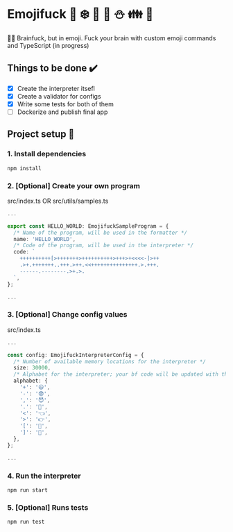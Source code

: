 # Emojifuck 🎅 ❄️ 🎁 🦌 ⛄ 👪 🎄
🧠🤬 Brainfuck, but in emoji. Fuck your brain with custom emoji commands and TypeScript (in progress)

## Things to be done ✔️
- [x] Create the interpreter itsefl
- [x] Create a validator for configs
- [x] Write some tests for both of them 
- [ ] Dockerize and publish final app

## Project setup 🔧
### 1. Install dependencies

```
npm install
```

### 2. [Optional] Create your own program
src/index.ts OR src/utils/samples.ts

```typescript
...

export const HELLO_WORLD: EmojifuckSampleProgram = {
  /* Name of the program, will be used in the formatter */
  name: 'HELLO_WORLD',
  /* Code of the program, will be used in the interpreter */
  code: `
    ++++++++++[>+++++++>++++++++++>+++>+<<<<-]>++
    .>+.+++++++..+++.>++.<<+++++++++++++++.>.+++.
    ------.--------.>+.>.
  `,
};

...
```

### 3. [Optional] Change config values
src/index.ts

```typescript
...

const config: EmojifuckInterpreterConfig = {
  /* Number of available memory locations for the interpreter */
  size: 30000,
  /* Alphabet for the interpreter; your bf code will be updated with these symbols */ 
  alphabet: { 
    '+': '😃',
    '-': '😨',
    ',': '😈',
    '.': '👿',
    '<': '👈',
    '>': '👉',
    '[': '💃',
    ']': '🕺',
  },
};

...
```

### 4. Run the interpreter

```
npm run start
```

### 5. [Optional] Runs tests

```
npm run test
```
